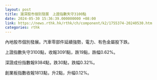 ```yaml
---
layout: post
title: 滬深股市個別發展　上證指數失守3100點
date: 2024-05-30 15:36:39.000000000 +08:00
link: https://news.rthk.hk/rthk/ch/component/k2/1755374-20240530.htm
categories: rthk
---
```


內地股市個別發展。汽車零部件延續強勢，電力、有色金屬股下跌。

上證指數失守3100點，收報3091點，跌19點，跌幅0.62%。

深證成份指數報9384點，跌30點，跌幅0.32%。

創業板指數收報1813點，升2點，升幅0.12%。
